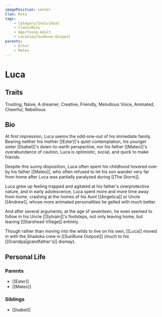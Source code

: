 ```yaml
---
imagePosition: center
Clan: Ruto
tags:
    - Category/Individual
    - Clans/Ruto
    - Age/Young-Adult
    - Location/SunRune-Outpost
parents:
    - Ester
    - Mateo
---
```


# Luca

## Traits

<span class='traits chip-list'>Trusting, Naïve, A dreamer, Creative, Friendly, Melodious Voice, Animated, Cheerful, Rebellious</span>

## Bio

At first impression, Luca seems the odd-one-out of his immediate family. Bearing neither his mother [[Ester]]'s quiet contemplation, his younger sister [[Isabel]]'s down-to-earth perspective, nor his father [[Mateo]]'s overabundance of caution, Luca is optimistic, social, and quick to make friends.

Despite this sunny disposition, Luca often spent his childhood hovered over by his father [[Mateo]], who often refused to let his son wander very far from home after Luca was partially paralyzed during [[The Storm]].

Luca grew up feeling trapped and agitated at his father's overprotective nature, and in early adolescence, Luca spent more and more time away from home, crashing at the homes of his Aunt [[Angelica]] or Uncle [[Andrew]], whose more animated personalities he gelled with much better.

And after several arguments, at the age of seventeen, he even seemed to follow in his Uncle [[Sylvain]]'s footsteps, not only leaving home, but leaving [[Starshead Village]] entirely.

Though rather than moving into the wilds to live on his own, [[Luca]] moved in with the Shadoka crew in [[SunRune Outpost]] (much to his [[Grandpa|grandfather's]] dismay).

## Personal Life

### Parents

-   [[Ester]]
-   [[Mateo]]

### Siblings

-   [[Isabel]]
